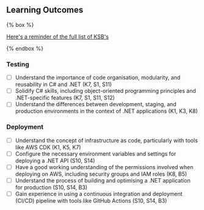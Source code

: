 ## Learning Outcomes

{% box %}

[Here's a reminder of the full list of KSB's](/course/ksb)

{% endbox %}

### Testing
- [ ] Understand the importance of code organisation, modularity, and reusability in C# and .NET (K7, S1, S11)
- [ ] Solidify C# skills, including object-oriented programming principles and .NET-specific features (K7, S1, S11, S12)
- [ ] Understand the differences between development, staging, and production environments in the context of .NET applications (K1, K3, K8)

### Deployment
- [ ] Understand the concept of infrastructure as code, particularly with tools like AWS CDK (K1, K5, K7)
- [ ] Configure the necessary environment variables and settings for deploying a .NET API (S10, S14)
- [ ] Have a good working understanding of the permissions involved when deploying on AWS, including security groups and IAM roles (K8, B5)
- [ ] Understand the process of building and optimising a .NET application for production (S10, S14, B3)
- [ ] Gain experience in using a continuous integration and deployment (CI/CD) pipeline with tools like GitHub Actions (S10, S14, B3)
